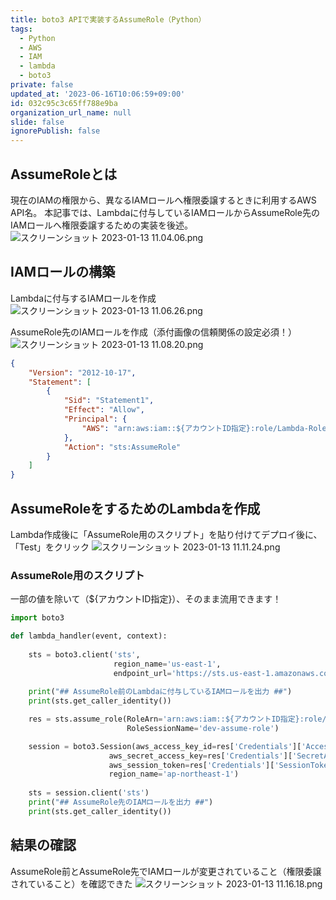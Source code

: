 ```yaml
---
title: boto3 APIで実装するAssumeRole（Python）
tags:
  - Python
  - AWS
  - IAM
  - lambda
  - boto3
private: false
updated_at: '2023-06-16T10:06:59+09:00'
id: 032c95c3c65ff788e9ba
organization_url_name: null
slide: false
ignorePublish: false
---
```

## AssumeRoleとは
現在のIAMの権限から、異なるIAMロールへ権限委譲するときに利用するAWS API名。
本記事では、Lambdaに付与しているIAMロールからAssumeRole先のIAMロールへ権限委譲するための実装を後述。
![スクリーンショット 2023-01-13 11.04.06.png](https://qiita-image-store.s3.ap-northeast-1.amazonaws.com/0/263017/3ca07396-fb58-9a97-f3dd-d3dcb2e38fad.png)
## IAMロールの構築
Lambdaに付与するIAMロールを作成
![スクリーンショット 2023-01-13 11.06.26.png](https://qiita-image-store.s3.ap-northeast-1.amazonaws.com/0/263017/659edbd3-e797-91a7-a5eb-ab4b8420069d.png)

AssumeRole先のIAMロールを作成（添付画像の信頼関係の設定必須！）
![スクリーンショット 2023-01-13 11.08.20.png](https://qiita-image-store.s3.ap-northeast-1.amazonaws.com/0/263017/a2f4bbe3-da0d-d45f-4b81-394e2f82953a.png)
```json
{
    "Version": "2012-10-17",
    "Statement": [
        {
            "Sid": "Statement1",
            "Effect": "Allow",
            "Principal": {
                "AWS": "arn:aws:iam::${アカウントID指定}:role/Lambda-Role"
            },
            "Action": "sts:AssumeRole"
        }
    ]
}
```

## AssumeRoleをするためのLambdaを作成
Lambda作成後に「AssumeRole用のスクリプト」を貼り付けてデプロイ後に、「Test」をクリック
![スクリーンショット 2023-01-13 11.11.24.png](https://qiita-image-store.s3.ap-northeast-1.amazonaws.com/0/263017/95a4feec-d77b-6c8a-8fdd-d5ec18c975a3.png)

### AssumeRole用のスクリプト
一部の値を除いて（${アカウントID指定}）、そのまま流用できます！

```python
import boto3

def lambda_handler(event, context):
    
    sts = boto3.client('sts',
                       region_name='us-east-1',
                       endpoint_url='https://sts.us-east-1.amazonaws.com')
                       
    print("## AssumeRole前のLambdaに付与しているIAMロールを出力 ##")
    print(sts.get_caller_identity())

    res = sts.assume_role(RoleArn='arn:aws:iam::${アカウントID指定}:role/lambda-iam-assumerole',
                          RoleSessionName='dev-assume-role')

    session = boto3.Session(aws_access_key_id=res['Credentials']['AccessKeyId'],
                      aws_secret_access_key=res['Credentials']['SecretAccessKey'],
                      aws_session_token=res['Credentials']['SessionToken'],
                      region_name='ap-northeast-1')
                      
    sts = session.client('sts')
    print("## AssumeRole先のIAMロールを出力 ##")
    print(sts.get_caller_identity())
```

## 結果の確認
AssumeRole前とAssumeRole先でIAMロールが変更されていること（権限委譲されていること）を確認できた
![スクリーンショット 2023-01-13 11.16.18.png](https://qiita-image-store.s3.ap-northeast-1.amazonaws.com/0/263017/9dfbc137-e969-2873-2e30-9d0914723963.png)
